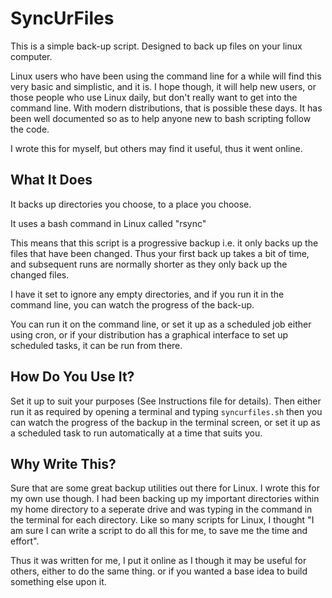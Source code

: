 # SyncUrFiles

This is a simple back-up script. Designed to back up files on your linux computer.

Linux users who have been using the command line for a while will find this very basic and simplistic, and it is. I hope though, it will help new users, or those people who use Linux daily, but don't really want to get into the command line. With modern distributions, that is possible these days. It has been well documented so as to help anyone new to bash scripting follow the code.

I wrote this for myself, but others may find it useful, thus it went online.


## What It Does

It backs up directories you choose, to a place you choose.

It uses a bash command in Linux called "rsync"

This means that this script is a progressive backup i.e. it only backs up the files that have been changed. Thus your first back up takes a bit of time, and subsequent runs are normally shorter as they only back up the changed files.

I have it set to ignore any empty directories, and if you run it in the command line, you can watch the progress of the back-up.

You can run it on the command line, or set it up as a scheduled job either using cron, or if your distribution has a graphical interface to set up scheduled tasks, it can be run from there.

## How Do You Use It?

Set it up to suit your purposes (See Instructions file for details). Then either run it as required by opening a terminal and typing `syncurfiles.sh` then you can watch the progress of the backup in the terminal screen, or set it up as a scheduled task to run automatically at a time that suits you.


## Why Write This?

Sure that are some great backup utilities out there for Linux. I wrote this for my own use though. I had been backing up my important directories within my home directory to a seperate drive and was typing in the command in the terminal for each directory. Like so many scripts for Linux, I thought "I am sure I can write a script to do all this for me, to save me the time and effort".

Thus it was written for me, I put it online as I though it may be useful for others, either to do the same thing. or if you wanted a base idea to build something else upon it. 

